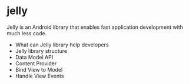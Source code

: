 jelly
=====

Jelly is an Android library that enables fast application development with much less code. 

* What can Jelly library help developers
* Jelly library structure
* Data Model API
* Content Provider
* Bind View to Model
* Handle View Events
